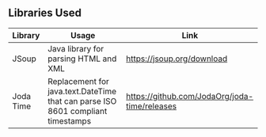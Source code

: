 **Libraries Used**
---
|Library|Usage|Link|
|---|---|---|
|JSoup|Java library for parsing HTML and XML|https://jsoup.org/download|
|Joda Time|Replacement for java.text.DateTime that can parse ISO 8601 compliant timestamps| https://github.com/JodaOrg/joda-time/releases|





